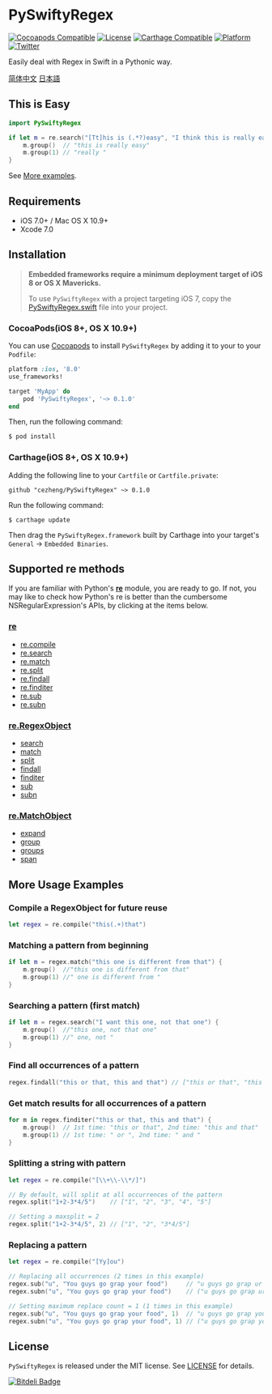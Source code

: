 # PySwiftyRegex
[![Cocoapods Compatible](https://img.shields.io/cocoapods/v/PySwiftyRegex.svg)](https://cocoapods.org/pods/PySwiftyRegex)
[![License](https://img.shields.io/cocoapods/l/PySwiftyRegex.svg?style=flat&color=gray)](http://opensource.org/licenses/MIT)
[![Carthage Compatible](https://img.shields.io/badge/Carthage-compatible-4BC51D.svg?style=flat)](https://github.com/Carthage/Carthage)
[![Platform](https://img.shields.io/cocoapods/p/PySwiftyRegex.svg?style=flat)](http://cocoadocs.org/docsets/PySwiftyRegex)
[![Twitter](https://img.shields.io/badge/twitter-@AdamoCheng-blue.svg?style=flat)](http://twitter.com/AdamoCheng)

Easily deal with Regex in Swift in a Pythonic way.

[简体中文](https://github.com/cezheng/PySwiftyRegex/blob/master/README-zh.md)
[日本語](https://github.com/cezheng/PySwiftyRegex/blob/master/README-ja.md)
## This is Easy

```swift
import PySwiftyRegex

if let m = re.search("[Tt]his is (.*?)easy", "I think this is really easy!!!") {
	m.group()  // "this is really easy"
	m.group(1) // "really "
}
```
See [More examples](#more_usage).

## Requirements

- iOS 7.0+ / Mac OS X 10.9+
- Xcode 7.0


## Installation
> **Embedded frameworks require a minimum deployment target of iOS 8 or OS X Mavericks.**
>
> To use `PySwiftyRegex` with a project targeting iOS 7, copy the [PySwiftyRegex.swift](https://github.com/cezheng/PySwiftyRegex/blob/master/PySwiftyRegex/PySwiftyRegex.swift) file into your project.

### CocoaPods(iOS 8+, OS X 10.9+)
You can use [Cocoapods](http://cocoapods.org/) to install `PySwiftyRegex` by adding it to your to your `Podfile`:

```ruby
platform :ios, '8.0'
use_frameworks!

target 'MyApp' do
	pod 'PySwiftyRegex', '~> 0.1.0'
end
```

Then, run the following command:

```bash
$ pod install
```

### Carthage(iOS 8+, OS X 10.9+)
Adding the following line to your `Cartfile` or `Cartfile.private`:

```
github "cezheng/PySwiftyRegex" ~> 0.1.0
```
Run the following command:

```
$ carthage update
```
Then drag the `PySwiftyRegex.framework` built by Carthage into your target's `General` -> `Embedded Binaries`.

## Supported re methods
If you are familiar with Python's [**re**](https://docs.python.org/2/library/re.html) module, you are ready to go. If not, you may like to check how Python's re is better than the cumbersome NSRegularExpression's APIs, by clicking at the items below.
### [re](https://docs.python.org/2/library/re.html#module-contents)
* [re.compile](https://docs.python.org/2/library/re.html#re.compile)
* [re.search](https://docs.python.org/2/library/re.html#re.search)
* [re.match](https://docs.python.org/2/library/re.html#re.match)
* [re.split](https://docs.python.org/2/library/re.html#re.split)
* [re.findall](https://docs.python.org/2/library/re.html#re.findall)
* [re.finditer](https://docs.python.org/2/library/re.html#re.finditer)
* [re.sub](https://docs.python.org/2/library/re.html#re.sub)
* [re.subn](https://docs.python.org/2/library/re.html#re.subn)

### [re.RegexObject](https://docs.python.org/2/library/re.html#regular-expression-objects)
* [search](https://docs.python.org/2/library/re.html#re.RegexObject.search)
* [match](https://docs.python.org/2/library/re.html#re.RegexObject.match)
* [split](https://docs.python.org/2/library/re.html#re.RegexObject.split)
* [findall](https://docs.python.org/2/library/re.html#re.RegexObject.findall)
* [finditer](https://docs.python.org/2/library/re.html#re.RegexObject.finditer)
* [sub](https://docs.python.org/2/library/re.html#re.RegexObject.sub)
* [subn](https://docs.python.org/2/library/re.html#re.RegexObject.subn)

### [re.MatchObject](https://docs.python.org/2/library/re.html#match-objects)
* [expand](https://docs.python.org/2/library/re.html#re.MatchObject.expand)
* [group](https://docs.python.org/2/library/re.html#re.MatchObject.group)
* [groups](https://docs.python.org/2/library/re.html#re.MatchObject.groups)
* [span](https://docs.python.org/2/library/re.html#re.MatchObject.span)

## <a name="more_usage"></a>More Usage Examples
### Compile a RegexObject for future reuse
```swift
let regex = re.compile("this(.+)that")
```
### Matching a pattern from beginning
```swift
if let m = regex.match("this one is different from that") {
	m.group()  //"this one is different from that"
	m.group(1) //" one is different from "
}
```
### Searching a pattern (first match)
```swift
if let m = regex.search("I want this one, not that one") {
	m.group()  //"this one, not that one"
	m.group(1) //" one, not "
}
```
### Find all occurrences of a pattern
```swift
regex.findall("this or that, this and that") // ["this or that", "this and that"]
```
### Get match results for all occurrences of a pattern
```swift
for m in regex.finditer("this or that, this and that") {
	m.group()  // 1st time: "this or that", 2nd time: "this and that"
	m.group(1) // 1st time: " or ", 2nd time: " and "
}
```
### Splitting a string with pattern
```swift
let regex = re.compile("[\\+\\-\\*/]")

// By default, will split at all occurrences of the pattern
regex.split("1+2-3*4/5")    // ["1", "2", "3", "4", "5"]

// Setting a maxsplit = 2
regex.split("1+2-3*4/5", 2) // ["1", "2", "3*4/5"]
```
### Replacing a pattern
```swift
let regex = re.compile("[Yy]ou")

// Replacing all occurrences (2 times in this example)
regex.sub("u", "You guys go grap your food")     // "u guys go grap ur food"
regex.subn("u", "You guys go grap your food")    // ("u guys go grap ur food", 2)

// Setting maximum replace count = 1 (1 times in this example)
regex.sub("u", "You guys go grap your food", 1)  // "u guys go grap your food"
regex.subn("u", "You guys go grap your food", 1) // ("u guys go grap your food", 1)
```

## License

`PySwiftyRegex` is released under the MIT license. See [LICENSE](https://github.com/cezheng/PySwiftyRegex/blob/master/LICENSE) for details.

[![Bitdeli Badge](https://d2weczhvl823v0.cloudfront.net/cezheng/pyswiftyregex/trend.png)](https://bitdeli.com/free "Bitdeli Badge")

